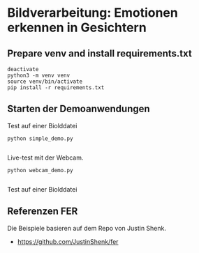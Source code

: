 # Bildverarbeitung: Emotionen erkennen in Gesichtern

## Prepare venv and install requirements.txt
```
deactivate
python3 -m venv venv
source venv/bin/activate
pip install -r requirements.txt

```


## Starten der Demoanwendungen
Test auf einer Biolddatei
```
python simple_demo.py


```


Live-test mit der Webcam.

```
python webcam_demo.py


```

Test auf einer Biolddatei




## Referenzen FER

Die Beispiele basieren auf dem Repo von Justin Shenk.

- https://github.com/JustinShenk/fer


